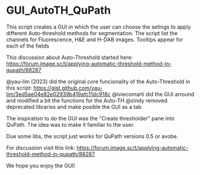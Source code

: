 # GUI_AutoTH_QuPath

This script creates a GUI in which the user can choose the setings to apply different Auto-threshold methods for segmentation.
The script list the channels for Fluorescence, H&E and H-DAB images. Tooltips appear for each of the fields

This discussion about Auto-Threshold started here: https://forum.image.sc/t/applying-automatic-threshold-method-in-qupath/88287

@yau-lim (2023) did the original core funcionality of the Auto-Threshold in this script: https://gist.github.com/yau-lim/3ed5ae04e82e02939b419afc11dc918c
@iviecomarti did the GUI arround and modified a bit the functions for the Auto-TH
@zindy removed deprecated libraries and make posible the GUI as a tab

The inspiration to do the GUI was the "Create thresholder" pane into QuPath. The idea was to make it familiar to the user. 

 Due some libs, the script just works for QuPath versions 0.5 or avobe.

For discussion visit this link: https://forum.image.sc/t/applying-automatic-threshold-method-in-qupath/88287

We hope you enjoy the GUI!

